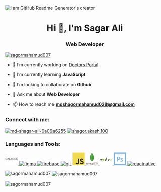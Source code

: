 
![I am GitHub Readme Generator's creator](https://media-exp1.licdn.com/dms/image/D5616AQFxC8-dSbChFg/profile-displaybackgroundimage-shrink_350_1400/0/1670484418274?e=1676505600&v=beta&t=vQSD7MwR50G9rWRtTXOzCpmf6M3CTKx5totJn4kecUE)
<h1 align="center">Hi 👋, I'm Sagar Ali</h1>
<h3 align="center">Web Developer</h3>

<p align="left"> <a href="https://github.com/ryo-ma/github-profile-trophy"><img src="https://github-profile-trophy.vercel.app/?username=sagormahamud007" alt="sagormahamud007" /></a> </p>

- 🔭 I’m currently working on [Doctors Portal](https://github.com/sagormahamud007/Doctors-portal)

- 🌱 I’m currently learning **JavaScript**

- 👯 I’m looking to collaborate on **Github**

- 💬 Ask me about **Web Developer**

- 📫 How to reach me **mdshagormahamud028@gmail.com**

<h3 align="left">Connect with me:</h3>
<p align="left">
<a href="https://linkedin.com/in/md-shagar-ali-0a06a6255" target="blank"><img align="center" src="https://raw.githubusercontent.com/rahuldkjain/github-profile-readme-generator/master/src/images/icons/Social/linked-in-alt.svg" alt="md-shagar-ali-0a06a6255" height="30" width="40" /></a>
<a href="https://fb.com/shagor.akash.100" target="blank"><img align="center" src="https://raw.githubusercontent.com/rahuldkjain/github-profile-readme-generator/master/src/images/icons/Social/facebook.svg" alt="shagor.akash.100" height="30" width="40" /></a>
</p>

<h3 align="left">Languages and Tools:</h3>
<p align="left"> <a href="https://expressjs.com" target="_blank" rel="noreferrer"> <img src="https://raw.githubusercontent.com/devicons/devicon/master/icons/express/express-original-wordmark.svg" alt="express" width="40" height="40"/> </a> <a href="https://www.figma.com/" target="_blank" rel="noreferrer"> <img src="https://www.vectorlogo.zone/logos/figma/figma-icon.svg" alt="figma" width="40" height="40"/> </a> <a href="https://firebase.google.com/" target="_blank" rel="noreferrer"> <img src="https://www.vectorlogo.zone/logos/firebase/firebase-icon.svg" alt="firebase" width="40" height="40"/> </a> <a href="https://git-scm.com/" target="_blank" rel="noreferrer"> <img src="https://www.vectorlogo.zone/logos/git-scm/git-scm-icon.svg" alt="git" width="40" height="40"/> </a> <a href="https://developer.mozilla.org/en-US/docs/Web/JavaScript" target="_blank" rel="noreferrer"> <img src="https://raw.githubusercontent.com/devicons/devicon/master/icons/javascript/javascript-original.svg" alt="javascript" width="40" height="40"/> </a> <a href="https://www.mongodb.com/" target="_blank" rel="noreferrer"> <img src="https://raw.githubusercontent.com/devicons/devicon/master/icons/mongodb/mongodb-original-wordmark.svg" alt="mongodb" width="40" height="40"/> </a> <a href="https://nodejs.org" target="_blank" rel="noreferrer"> <img src="https://raw.githubusercontent.com/devicons/devicon/master/icons/nodejs/nodejs-original-wordmark.svg" alt="nodejs" width="40" height="40"/> </a> <a href="https://www.photoshop.com/en" target="_blank" rel="noreferrer"> <img src="https://raw.githubusercontent.com/devicons/devicon/master/icons/photoshop/photoshop-line.svg" alt="photoshop" width="40" height="40"/> </a> <a href="https://reactnative.dev/" target="_blank" rel="noreferrer"> <img src="https://reactnative.dev/img/header_logo.svg" alt="reactnative" width="40" height="40"/> </a> </p>

<p><img align="left" src="https://github-readme-stats.vercel.app/api/top-langs?username=sagormahamud007&show_icons=true&locale=en&layout=compact" alt="sagormahamud007" /></p>

<p>&nbsp;<img align="center" src="https://github-readme-stats.vercel.app/api?username=sagormahamud007&show_icons=true&locale=en" alt="sagormahamud007" /></p>

<p><img align="center" src="https://github-readme-streak-stats.herokuapp.com/?user=sagormahamud007&" alt="sagormahamud007" /></p>
